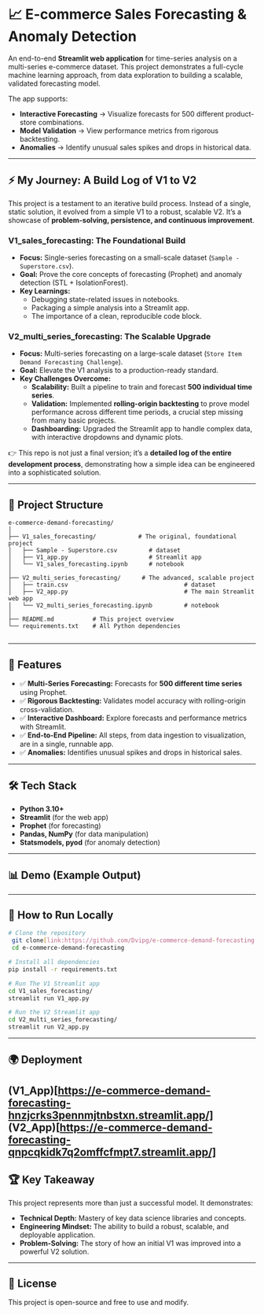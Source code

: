 # 📈 E-commerce Sales Forecasting & Anomaly Detection

An end-to-end **Streamlit web application** for time-series analysis on a multi-series e-commerce dataset. This project demonstrates a full-cycle machine learning approach, from data exploration to building a scalable, validated forecasting model.

The app supports:

  * **Interactive Forecasting** → Visualize forecasts for 500 different product-store combinations.
  * **Model Validation** → View performance metrics from rigorous backtesting.
  * **Anomalies** → Identify unusual sales spikes and drops in historical data.

-----

## ⚡ My Journey: A Build Log of V1 to V2

This project is a testament to an iterative build process. Instead of a single, static solution, it evolved from a simple V1 to a robust, scalable V2. It’s a showcase of **problem-solving, persistence, and continuous improvement**.

### V1_sales_forecasting: The Foundational Build

  * **Focus:** Single-series forecasting on a small-scale dataset (`Sample - Superstore.csv`).
  * **Goal:** Prove the core concepts of forecasting (Prophet) and anomaly detection (STL + IsolationForest).
  * **Key Learnings:**
      * Debugging state-related issues in notebooks.
      * Packaging a simple analysis into a Streamlit app.
      * The importance of a clean, reproducible code block.

### V2_multi_series_forecasting: The Scalable Upgrade

  * **Focus:** Multi-series forecasting on a large-scale dataset (`Store Item Demand Forecasting Challenge`).
  * **Goal:** Elevate the V1 analysis to a production-ready standard.
  * **Key Challenges Overcome:**
      * **Scalability:** Built a pipeline to train and forecast **500 individual time series**.
      * **Validation:** Implemented **rolling-origin backtesting** to prove model performance across different time periods, a crucial step missing from many basic projects.
      * **Dashboarding:** Upgraded the Streamlit app to handle complex data, with interactive dropdowns and dynamic plots.

👉 This repo is not just a final version; it’s a **detailed log of the entire development process**, demonstrating how a simple idea can be engineered into a sophisticated solution.

-----

## 📂 Project Structure

```
e-commerce-demand-forecasting/
│
├── V1_sales_forecasting/            # The original, foundational project
│   ├── Sample - Superstore.csv         # dataset 
│   ├── V1_app.py                       # Streamlit app
│   └── V1_sales_forecasting.ipynb      # notebook 
│
├── V2_multi_series_forecasting/      # The advanced, scalable project
│   ├── train.csv                                 # dataset
│   ├── V2_app.py                                 # The main Streamlit web app
│   └── V2_multi_series_forecasting.ipynb         # notebook
│
├── README.md           # This project overview
└── requirements.txt    # All Python dependencies


```

-----

## 🚀 Features

  * ✅ **Multi-Series Forecasting:** Forecasts for **500 different time series** using Prophet.
  * ✅ **Rigorous Backtesting:** Validates model accuracy with rolling-origin cross-validation.
  * ✅ **Interactive Dashboard:** Explore forecasts and performance metrics with Streamlit.
  * ✅ **End-to-End Pipeline:** All steps, from data ingestion to visualization, are in a single, runnable app.
  * ✅ **Anomalies:** Identifies unusual spikes and drops in historical sales.

-----

## 🛠️ Tech Stack

  * **Python 3.10+**
  * **Streamlit** (for the web app)
  * **Prophet** (for forecasting)
  * **Pandas, NumPy** (for data manipulation)
  * **Statsmodels, pyod** (for anomaly detection)

-----

## 📊 Demo (Example Output)

-----

## 🔧 How to Run Locally

```bash
# Clone the repository
 git clone[link:https://github.com/Dvipg/e-commerce-demand-forecasting.git]
 cd e-commerce-demand-forecasting

# Install all dependencies
pip install -r requirements.txt

# Run The V1 Streamlit app
cd V1_sales_forecasting/
streamlit run V1_app.py

# Run the V2 Streamlit app
cd V2_multi_series_forecasting/
streamlit run V2_app.py
```

-----

## 🌍 Deployment

(V1_App)[https://e-commerce-demand-forecasting-hnzjcrks3pennmjtnbstxn.streamlit.app/]
(V2_App)[https://e-commerce-demand-forecasting-qnpcqkidk7q2omffcfmpt7.streamlit.app/]
-----

## 🏆 Key Takeaway

This project represents more than just a successful model. It demonstrates:

  * **Technical Depth:** Mastery of key data science libraries and concepts.
  * **Engineering Mindset:** The ability to build a robust, scalable, and deployable application.
  * **Problem-Solving:** The story of how an initial V1 was improved into a powerful V2 solution.

-----

## 📜 License

This project is open-source and free to use and modify.
